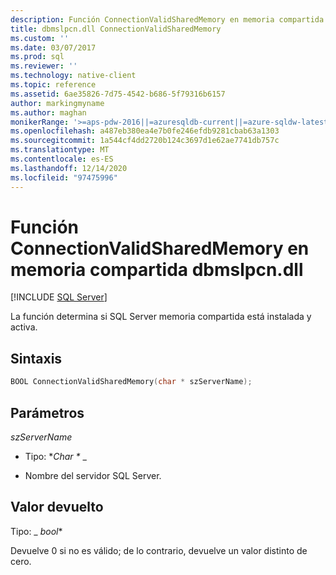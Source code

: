 ```yaml
---
description: Función ConnectionValidSharedMemory en memoria compartida dbmslpcn.dll
title: dbmslpcn.dll ConnectionValidSharedMemory
ms.custom: ''
ms.date: 03/07/2017
ms.prod: sql
ms.reviewer: ''
ms.technology: native-client
ms.topic: reference
ms.assetid: 6ae35826-7d75-4542-b686-5f79316b6157
author: markingmyname
ms.author: maghan
monikerRange: '>=aps-pdw-2016||=azuresqldb-current||=azure-sqldw-latest||>=sql-server-2016||>=sql-server-linux-2017||=azuresqldb-mi-current'
ms.openlocfilehash: a487eb380ea4e7b0fe246efdb9281cbab63a1303
ms.sourcegitcommit: 1a544cf4dd2720b124c3697d1e62ae7741db757c
ms.translationtype: MT
ms.contentlocale: es-ES
ms.lasthandoff: 12/14/2020
ms.locfileid: "97475996"
---
```

# <a name="connectionvalidsharedmemory-function-in-dbmslpcndll-shared-memory"></a>Función ConnectionValidSharedMemory en memoria compartida dbmslpcn.dll
[!INCLUDE [SQL Server](../../../includes/applies-to-version/sql-asdb-asdbmi-asa-pdw.md)]

  La función determina si SQL Server memoria compartida está instalada y activa.  
  
## <a name="syntax"></a>Sintaxis  
  
```cpp  
BOOL ConnectionValidSharedMemory(char * szServerName);  
```  
  
## <a name="parameters"></a>Parámetros  
 *szServerName*  
  
-   Tipo: **Char \** _  
  
-   Nombre del servidor SQL Server.  
  
## <a name="return-value"></a>Valor devuelto  
 Tipo: _ *bool**  
  
 Devuelve 0 si no es válido; de lo contrario, devuelve un valor distinto de cero.  
  
  
